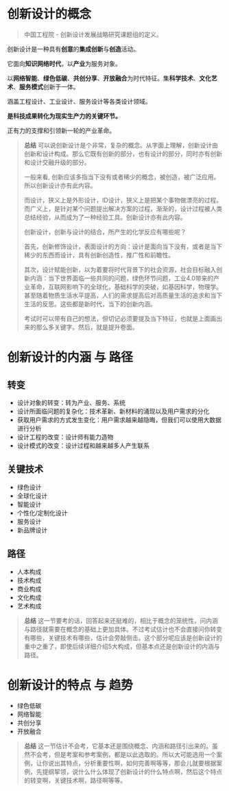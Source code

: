 # 创新设计的概念

> 中国工程院 - 创新设计发展战略研究课题组的定义。

创新设计是一种具有**创意**的**集成创新**与**创造**活动。

它面向**知识网络时代**，以**产业**为服务对象。

以**网络智能**、**绿色低碳**、**共创分享**、**开放融合**为时代特征。集**科学技术**、**文化艺术**、**服务模式**创新于一体。

涵盖工程设计、工业设计、服务设计等各类设计领域。

**是科技成果转化为现实生产力的关键环节。**

正有力的支撑和引领新一轮的产业革命。

> **总结** 可以说创新设计是个非常，复杂的概念。从字面上理解，创新设计由创新和设计构成。那么它既有创新的部分，也有设计的部分，同时亦有创新和设计交融升级的部分。
> 
> 一般来看, 创新应该多指当下没有或者稀少的概念，被创造，被广泛应用。所以创新设计亦有此内容。
>
> 而设计，狭义上是外形设计，ID设计，狭义上是把某个事物做漂亮的过程。而广义上，是针对某个问题提出解决方案的过程，渐渐的，设计过程被人类总结经验，从而成为了一种经验工具。创新设计亦有此内容。
> 
> 创新设计，创新与设计的结合，所产生的化学反应有哪些呢？
>
> 首先，创新修饰设计，表面设计的方向：设计是面向当下没有，或者是当下稀少的东西而设计，具有创新创造性，推广性和前瞻性。
>
> 其次，设计赋能创新，以为着要将时代背景下的社会资源，社会目标融入创新内涵：当下世界面临一些共同的问题，绿色环节问题，工业4.0带来的产业革命，互联网影响下的全球化，基础科学的突破，如基因科学，物理学。甚至随着物质生活水平提高，人们的需求提高后对高质量生活的追求和当下生活的反思。这些都是新时代，当下的创新内涵。
>
> 考试时可以带有自己的想法，但切记必须要提及当下特征，也就是上面画出来的那么多关键字。然后，就是提升卷面。

# 创新设计的内涵 与 路径

## 转变
- 设计对象的转变：转为产业、服务、系统
- 设计所面临问题的复杂化：技术革新、新材料的涌现以及用户需求的分化
- 获取用户需求的方式发生变化：用户需求越来越隐晦，但我们可以使用大数据进行分析
- 设计工程的改变：设计师有能力造物
- 设计模式的改变：设计过程和越来越多人产生联系

## 关键技术
- 绿色设计
- 全球化设计
- 智能设计
- 个性化/定制化设计
- 服务设计
- 新品牌设计

## 路径
- 人本构成
- 技术构成
- 商业构成
- 文化构成
- 艺术构成

> **总结** 这一节要考的话，回答起来还挺难的，相比于概念的笼统性，问内涵与路径就需要在概念的基础上更加具体。不过考试估计也不会直接问你转变有哪些，关键技术有哪些，估计会旁敲侧击。这个部分呢应该是创新设计的重中之重了，即使后续详细介绍5大构成，但基本点还是创新设计的内涵与路径。

# 创新设计的特点 与 趋势

- 绿色低碳
- 网络智能
- 共创分享
- 开放融合

> **总结** 这一节估计不会考，它基本还是围绕概念、内涵和路径引出来的。虽然不会考，但是考案和参考案例，都是以此选取的。所以大可能选用一个案例，让你说出其特点，分析重要性啊，如何完善啊等等，那会儿就要根据案例，先提纲挈领，说什么什么体现了创新设计的什么特点啊，然后这个特点的转变啊，关键技术啊，路径啊等等。